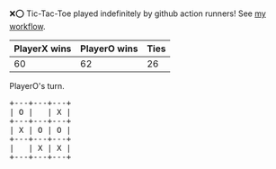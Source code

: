 :x::o: Tic-Tac-Toe played indefinitely by github action runners! See [my workflow](.github/workflows/play.yaml).

|PlayerX wins|PlayerO wins|Ties|
|-|-|-|
|60|62|26|

PlayerO's turn.

<pre>
+---+---+---+
| O |   | X |
+---+---+---+
| X | O | O |
+---+---+---+
|   | X | X |
+---+---+---+
</pre>